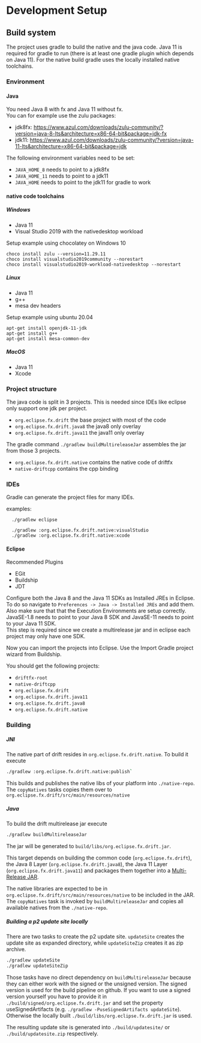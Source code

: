 # Development Setup

## Build system

The project uses gradle to build the native and the java code. Java 11 is required for gradle to run (there is at least one gradle plugin which depends on Java 11). For the native build gradle uses the locally installed native toolchains.

### Environment

#### Java
You need Java 8 with fx and Java 11 without fx.   
You can for example use the zulu packages:
 * jdk8fx: https://www.azul.com/downloads/zulu-community/?version=java-8-lts&architecture=x86-64-bit&package=jdk-fx
 * jdk11: https://www.azul.com/downloads/zulu-community/?version=java-11-lts&architecture=x86-64-bit&package=jdk

The following environment variables need to be set:
 * `JAVA_HOME_8` needs to point to a jdk8fx
 * `JAVA_HOME_11` needs to point to a jdk11
 * `JAVA_HOME` needs to point to the jdk11 for gradle to work
 

#### native code toolchains

##### Windows

 * Java 11 
 * Visual Studio 2019 with the nativedesktop workload 

Setup example using chocolatey on Windows 10

```
choco install zulu --version=11.29.11
choco install visualstudio2019community --norestart
choco install visualstudio2019-workload-nativedesktop --norestart
```

##### Linux

 * Java 11
 * g++
 * mesa dev headers

Setup example using ubuntu 20.04

```
apt-get install openjdk-11-jdk
apt-get install g++
apt-get install mesa-common-dev
```

##### MacOS

 * Java 11
 * Xcode
 

### Project structure
The java code is split in 3 projects. This is needed since IDEs like eclipse only support one jdk per project.

 * `org.eclipse.fx.drift` the base project with most of the code
 * `org.eclipse.fx.drift.java8` the java8 only overlay
 * `org.eclipse.fx.drift.java11` the java11 only overlay

The gradle command `./gradlew buildMultireleaseJar` assembles the jar from those 3 projects.

 * `org.eclipse.fx.drift.native` contains the native code of driftfx
 * `native-driftcpp` contains the cpp binding
  
### IDEs

Gradle can generate the project files for many IDEs. 

examples:

```
  ./gradlew eclipse

  ./gradlew :org.eclipse.fx.drift.native:visualStudio
  ./gradlew :org.eclipse.fx.drift.native:xcode
```

#### Eclipse

Recommended Plugins
 * EGit
 * Buildship
 * JDT
 
Configure both the Java 8 and the Java 11 SDKs as Installed JREs in Eclipse. To do so navigate to `Preferences -> Java -> Installed JREs` and add them. Also make sure that that the Execution Environments are setup correctly. JavaSE-1.8 needs to point to your Java 8 SDK and JavaSE-11 needs to point to your Java 11 SDK.    
This step is required since we create a multirelease jar and in eclipse each project may only have one SDK.
 
Now you can import the projects into Eclipse. Use the Import Gradle project wizard from Buildship.

You should get the following projects:

 * `driftfx-root`
 * `native-driftcpp`
 * `org.eclipse.fx.drift`
 * `org.eclipse.fx.drift.java11`
 * `org.eclipse.fx.drift.java8`
 * `org.eclipse.fx.drift.native`
 
### Building

##### JNI

The native part of drift resides in `org.eclipse.fx.drift.native`. To build it execute

```sh
./gradlew :org.eclipse.fx.drift.native:publish`
```

This builds and publishes the native libs of your platform into `./native-repo`. The `copyNatives` tasks copies them over to `org.eclipse.fx.drift/src/main/resources/native`


##### Java

To build the drift multirelease jar execute

```sh
./gradlew buildMultireleaseJar
```

The jar will be generated to `build/libs/org.eclipse.fx.drift.jar`.

This target depends on building the common code (`org.eclipse.fx.drift`), the Java 8 Layer (`org.eclipse.fx.drift.java8`), the Java 11 Layer (`org.eclipse.fx.drift.java11`) and packages them together into a [Multi-Release JAR](https://openjdk.java.net/jeps/238). 

The native libraries are expected to be in `org.eclipse.fx.drift/src/main/resources/native` to be included in the JAR.
The `copyNatives` task is invoked by `buildMultireleaseJar` and copies all available natives from the `./native-repo`. 

##### Building a p2 update site locally

There are two tasks to create the p2 update site. `updateSite` creates the update site as expanded directory, while `updateSiteZip` creates it as zip archive.

```sh
./gradlew updateSite
./gradlew updateSiteZip
```

Those tasks have no direct dependency on `buildMultireleaseJar` because they can either work with the signed or the unsigned version. The signed version is used for the build pipeline on github. If you want to use a signed version yourself you have to provide it in `./build/signed/org.eclipse.fx.drift.jar` and set the property useSignedArtifacts (e.g. `./gradlew -PuseSignedArtifacts updateSite`).    
Otherwise the locally built `./build/libs/org.eclipse.fx.drift.jar` is used.

The resulting update site is generated into `./build/updatesite/` or `./build/updatesite.zip` respectively.






 




